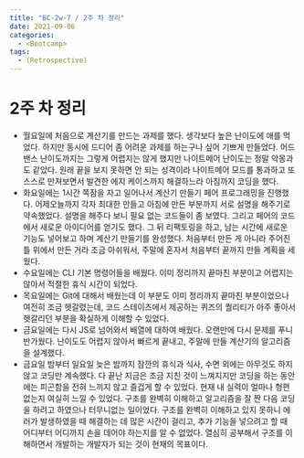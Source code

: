 ```yaml
---
title: "BC-2w-7 / 2주 차 정리"
date: 2021-09-06
categories:
  - <Bootcamp>
tags:
  - (Retrospective)
---
```


# 2주 차 정리

- 월요일에 처음으로 계산기를 만드는 과제를 했다. 생각보다 높은 난이도에 애를 먹었다. 하지만 동시에 드디어 좀 어려운 과제를 하는구나 싶어 기쁘게 만들었다. 어드밴스 난이도까지는 그렇게 어렵지는 않게 했지만 나이트메어 난이도는 정말 악몽과도 같았다. 원래 끝을 보지 못하면 안 되는 성격이라 나이트메어 모드를 통과하고 또 스스로 만져보면서 발견한 에지 케이스까지 해결하느라 아침까지 코딩을 했다.
- 화요일에는 1시간 쪽잠을 자고 일어나서 계산기 만들기 페어 프로그래밍을 진행했다. 어제오늘까지 각자 최대한 만들고 아침에 만든 부분까지 서로 설명을 해주기로 약속했었다. 설명을 해주다 보니 필요 없는 코드들이 좀 보였다. 그리고 페어의 코드에서 새로운 아이디어를 얻기도 했다. 그 뒤 리팩토링을 하고, 남는 시간에 새로운 기능도 넣어보고 하며 계산기 만들기를 완성했다. 처음부터 만든 게 아니라 주어진 틀 위에서 만든 거라 조금 아쉬워서, 주말에 혼자서 처음부터 끝까지 만들 계획을 세웠다.
- 수요일에는 CLI 기본 명령어들을 배웠다. 이미 정리까지 끝마친 부분이고 어렵지는 않아서 적절한 휴식 시간이 되었다.
- 목요일에는 Git에 대해서 배웠는데 이 부분도 이미 정리까지 끝마친 부분이었으나 여전히 조금 헷갈렸는데, 코드 스테이츠에서 제공하는 퀴즈의 퀄리티가 아주 좋아서 헷갈리던 부분을 확실하게 이해할 수 있었다.
- 금요일에는 다시 JS로 넘어와서 배열에 대하여 배웠다. 오랜만에 다시 문제를 푸니 반가웠다. 난이도도 어렵지 않아서 빠르게 끝내고, 주말에 만들 계산기의 알고리즘을 설계했다.
- 금요일 밤부터 일요일 늦은 밤까지 잠깐의 휴식과 식사, 수면 외에는 아무것도 하지 않고 코딩만 계속했다. 다 끝난 지금은 조금 지친 것이 느껴지지만 코딩을 하는 동안에는 피곤함을 전혀 느끼지 않고 즐겁게 할 수 있었다. 현재 내 실력이 얼마나 형편없는지 여실히 느낄 수 있었다. 구조를 완벽히 이해하고 알고리즘을 잘 짠 다음 코딩을 하려고 하였으나 터무니없는 일이었다. 구조를 완벽히 이해하고 있지 못하니 에러가 발생하였을 때 해결하는 데 많은 시간이 걸리고, 추가 기능을 넣으려고 할 때 어디부터 어디까지 손을 데어야 하는지를 알 수 없었다. 열심히 공부해서 구조를 이해하면서 개발하는 개발자가 되는 것이 현재의 목표이다.

